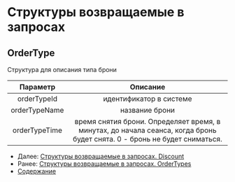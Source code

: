 Структуры возвращаемые в запросах
=====================================

OrderType
-------------

Структура для описания типа брони

|    Параметр   |                                                          Описание                                                         |
|:-------------:|:-------------------------------------------------------------------------------------------------------------------------:|
|  orderTypeId  |                                                  идентификатор в системе                                                  |
| orderTypeName |                                                       название брони                                                      |
| orderTypeTime | время снятия брони. Определяет время, в минутах, до начала сеанса, когда бронь будет снята. 0 - бронь не будет сниматься. |

* Далее: [Структуры возвращаемые в запросах. Discount](discount)
* Ранее: [Структуры возвращаемые в запросах. OrderTypes](orderTypes)
* [Содержание](../index)